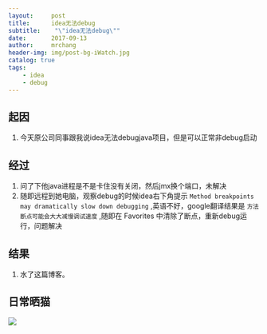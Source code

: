 ```yaml
---
layout:     post
title:      idea无法debug
subtitle:    "\"idea无法debug\""
date:       2017-09-13
author:     mrchang
header-img: img/post-bg-iWatch.jpg
catalog: true
tags:
    - idea
    - debug
---
```


## 起因
1. 今天原公司同事跟我说idea无法debugjava项目，但是可以正常非debug启动
   
## 经过
1. 问了下他java进程是不是卡住没有关闭，然后jmx换个端口，未解决
2. 随即远程到她电脑，观察debug的时候idea右下角提示 `Method breakpoints may dramatically slow down debugging`
    ,英语不好，google翻译结果是 `方法断点可能会大大减慢调试速度` ,随即在 Favorites 中清除了断点，重新debug运行，问题解决

## 结果
1. 水了这篇博客。


## 日常晒猫

   ![](http://ovwa7dn9w.bkt.clouddn.com/17-9-13/11120190.jpg)